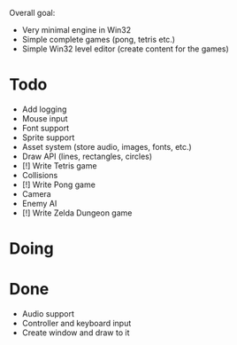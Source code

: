 Overall goal:
- Very minimal engine in Win32
- Simple complete games (pong, tetris etc.)
- Simple Win32 level editor (create content for the games)

# Todo
- Add logging
- Mouse input
- Font support
- Sprite support
- Asset system (store audio, images, fonts, etc.)
- Draw API (lines, rectangles, circles)
- [!] Write Tetris game
- Collisions
- [!] Write Pong game
- Camera
- Enemy AI
- [!] Write Zelda Dungeon game

# Doing

# Done
- Audio support
- Controller and keyboard input
- Create window and draw to it
